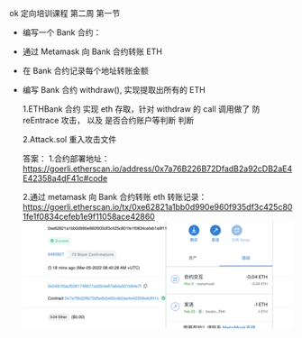 ok 定向培训课程 第二周 第一节

- 编写⼀个 Bank 合约：
- 通过 Metamask 向 Bank 合约转账 ETH
- 在 Bank 合约记录每个地址转账⾦额
- 编写 Bank 合约 withdraw(), 实现提取出所有的 ETH

  1.ETHBank 合约 实现 eth 存取，针对 withdraw 的 call 调用做了 防 reEntrace 攻击， 以及 是否合约账户等判断 判断

  2.Attack.sol 重入攻击文件

  答案： 1.合约部署地址：
  https://goerli.etherscan.io/address/0x7a76B226B72DfadB2a92cDB2aE4E42358a4dF41c#code

  2.通过 metamask 向 Bank 合约转账 eth
  转账记录：https://goerli.etherscan.io/tx/0xe62821a1bb0d990e960f935df3c425c801fe1f0834cefeb1e9f11058ace42860
  ![metamask](https://github.com/JSjump/w2-1/blob/master/img/1.png?raw=true)
